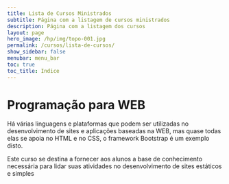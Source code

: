 ```yaml
---
title: Lista de Cursos Ministrados
subtitle: Página com a listagem de cursos ministrados
description: Página com a listagem dos cursos
layout: page
hero_image: /hp/img/topo-001.jpg
permalink: /cursos/lista-de-cursos/
show_sidebar: false
menubar: menu_bar
toc: true
toc_title: Indice
---
```


# Programação para WEB

Há várias linguagens e plataformas que podem ser utilizadas no desenvolvimento de sites e aplicações baseadas na WEB, mas quase todas elas se apoia no HTML e no CSS, o framework Bootstrap é um exemplo disto.

Este curso se destina a fornecer aos alunos a base de conhecimento necessária para lidar suas atividades no desenvolvimento de sites estáticos e simples
